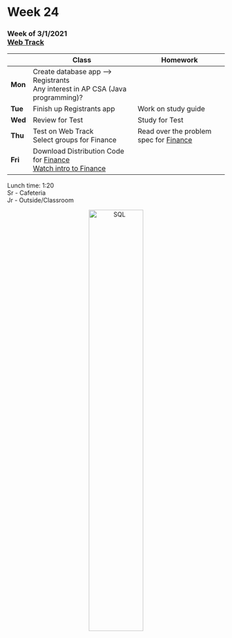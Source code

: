 <meta http-equiv="refresh" content="300"/>

# Week 24

### Week of 3/1/2021<br>[Web Track](/ap/curriculum/web)

|         | Class | Homework |
| ------- | ----- | -------- |
| **Mon** | Create database app --> Registrants<br>Any interest in AP CSA (Java programming)? |  |
| **Tue** | Finish up Registrants app | Work on study guide  |
| **Wed** | Review for Test | Study for Test |
| **Thu** | Test on Web Track<br>Select groups for Finance | Read over the problem spec for [Finance](https://cs50.harvard.edu/ap/2021/curriculum/x/tracks/web/finance/) |
| **Fri** | Download Distribution Code for [Finance](https://cs50.harvard.edu/ap/2021/curriculum/x/tracks/web/finance/)<br>[Watch intro to Finance](https://www.youtube.com/watch?v=kAvCTffbH04&ab_channel=CS50) |  |

Lunch time: 1:20  
Sr - Cafeteria  
Jr - Outside/Classroom  

<div style="text-align:center">
<img src="https://storage.googleapis.com/hackersandslackers-cdn/2019/02/SQLpt1-3.jpg" alt="SQL" width="50%">
</div>